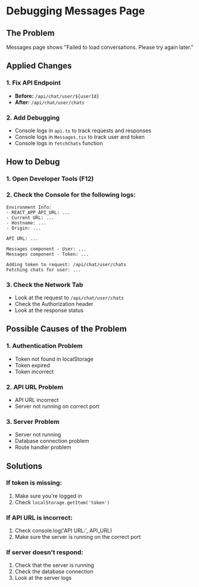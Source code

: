 # Debugging Messages Page

## The Problem
Messages page shows "Failed to load conversations. Please try again later."

## Applied Changes

### 1. Fix API Endpoint
- **Before:** `/api/chat/user/${userId}`
- **After:** `/api/chat/user/chats`

### 2. Add Debugging
- Console logs in `api.ts` to track requests and responses
- Console logs in `Messages.tsx` to track user and token
- Console logs in `fetchChats` function

## How to Debug

### 1. Open Developer Tools (F12)
### 2. Check the Console for the following logs:

```
Environment Info:
- REACT_APP_API_URL: ...
- Current URL: ...
- Hostname: ...
- Origin: ...

API URL: ...

Messages component - User: ...
Messages component - Token: ...

Adding token to request: /api/chat/user/chats
Fetching chats for user: ...
```

### 3. Check the Network Tab
- Look at the request to `/api/chat/user/chats`
- Check the Authorization header
- Look at the response status

## Possible Causes of the Problem

### 1. Authentication Problem
- Token not found in localStorage
- Token expired
- Token incorrect

### 2. API URL Problem
- API URL incorrect
- Server not running on correct port

### 3. Server Problem
- Server not running
- Database connection problem
- Route handler problem

## Solutions

### If token is missing:
1. Make sure you're logged in
2. Check `localStorage.getItem('token')`

### If API URL is incorrect:
1. Check console.log('API URL:', API_URL)
2. Make sure the server is running on the correct port

### If server doesn't respond:
1. Check that the server is running
2. Check the database connection
3. Look at the server logs 